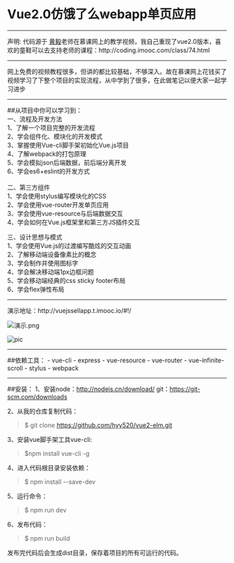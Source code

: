 # Vue2.0仿饿了么webapp单页应用
<hr>
声明: 代码源于 <a  href="https://github.com/ustbhuangyi">黄毅</a>老师在慕课网上的教学视频，我自己重现了vue2.0版本，喜欢的童鞋可以去支持老师的课程：http://coding.imooc.com/class/74.html
<hr>

网上免费的视频教程很多，但讲的都比较基础，不够深入。故在慕课网上花钱买了视频学习了下整个项目的实现流程，从中学到了很多，在此做笔记以便大家一起学习进步
<hr>
##从项目中你可以学习到：<br />     
一、流程及开发方法<br />     
1、了解一个项目完整的开发流程<br />    
2、学会组件化、模块化的开发模式<br />     
3、掌握使用Vue-cli脚手架初始化Vue.js项目<br />    
4、了解webpack的打包原理<br />     
5、学会模拟json后端数据，前后端分离开发<br />    
6、学会es6+eslint的开发方式<br /> 
<br /> 
二、第三方组件<br />
1、学会使用stylus编写模块化的CSS<br />
2、学会使用vue-router开发单页应用<br />
3、学会使用vue-resource与后端数据交互<br />
4、学会如何在Vue.js框架里和第三方JS插件交互<br />

三、设计思想与模式<br />
1、学会使用Vue.js的过渡编写酷炫的交互动画<br />
2、了解移动端设备像素比的概念<br />
3、学会制作并使用图标字<br />
4、学会解决移动端1px边框问题<br />
5、学会移动端经典的css sticky footer布局<br />
6、学会flex弹性布局<br />

<hr>
演示地址：http://vuejssellapp.t.imooc.io/#!/

![演示.png](http://upload-images.jianshu.io/upload_images/4670483-9a21e2ae16ea6ac6.png?imageMogr2/auto-orient/strip%7CimageView2/2/w/1240)

![pic](https://github.com/hyy520/vue2-elm/blob/master/static/img1-left.jpg?raw=true)

<hr>
##依赖工具：
- vue-cli
- express
- vue-resource
- vue-router
- vue-infinite-scroll
- stylus
- webpack

<hr>

##安装：
1、安装node：http://nodejs.cn/download/ 
     git：https://git-scm.com/downloads

2、从我的仓库复制代码：
> $ git clone https://github.com/hyy520/vue2-elm.git

3、安装vue脚手架工具vue-cli:
> $npm install vue-cli -g

4、进入代码根目录安装依赖：
> $ npm install --save-dev

5、运行命令：
> $ npm run dev

6、发布代码：
> $ npm run build



发布完代码后会生成dist目录，保存着项目的所有可运行的代码。

